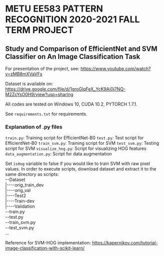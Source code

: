 # METU EE583 PATTERN RECOGNITION 2020-2021 FALL TERM PROJECT
## Study and Comparison of EfficientNet and SVM Classifier on An Image Classification Task

For presentation of the project, see: https://www.youtube.com/watch?v=zMB8mXVaVFs

Dataset is available on: https://drive.google.com/file/d/1groGlqFeX_YcK9Ai0j7NQ-M2ZcYsO0H9/view?usp=sharing

All codes are tested on Windows 10, CUDA 10.2, PYTORCH 1.7.1.

See ```requirements.txt``` for requirements.

### Explanation of .py files ### 
```train.py```: Training script for EfficientNet-B0
```test.py```: Test script for EfficientNet-B0
```train_svm.py```: Training script for SVM
```test_svm.py```: Testing script for SVM
```visualize_hog.py```: Script for visualizing HOG features
```data_augmentation.py```: Script for data augmentation

Set ```isHog``` variable to false if you would like to train SVM with raw pixel values.
In order to execute scripts, download dataset and extract it to the same directory as scripts:  
--Dataset  
|----orig_train_dev  
|----orig_val  
|----Test2  
|----Train-dev  
|----Validation  
--train.py  
--test.py  
--train_svm.py  
--test_svm.py  
...

Reference for SVM-HOG implementation: https://kapernikov.com/tutorial-image-classification-with-scikit-learn/